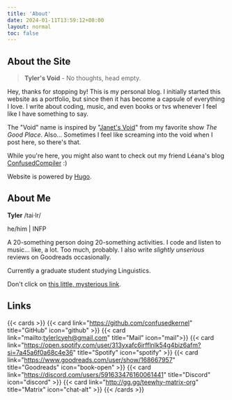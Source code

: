 ```yaml
---
title: 'About'
date: 2024-01-11T13:59:12+08:00
layout: normal
toc: false
---
```


## About the Site

> **Tyler's Void** - No thoughts, head empty.

Hey, thanks for stopping by! This is my personal blog. I initially started this website as a portfolio, but since then it has become a capsule of everything I love. I write about coding, music, and even books or tvs whenever I feel like I have something to say.

The "Void" name is inspired by "[Janet's Void](https://thegoodplace.fandom.com/wiki/The_Void)" from my favorite show *The Good Place*. Also... Sometimes I feel like screaming into the void when I post here, so there's that.

While you're here, you might also want to check out my friend Léana's blog [ConfusedCompiler](https://confusedcompiler.org) :)

Website is powered by [Hugo](https://gohugo.io/).


## About Me

**Tyler** /tai·lr/

he/him | INFP

A 20-something person doing 20-something activities. I code and listen to music... like, a lot. Too much, probably. I also write *slightly unserious* reviews on Goodreads occasionally.

Currently a graduate student studying Linguistics.

Don't click on [this little, mysterious link](https://bit.ly/3BlS71b).


## Links
{{< cards >}}
  {{< card link="https://github.com/confusedkernel" title="GitHub" icon="github" >}}
  {{< card link="mailto:tylerlcyeh@gmail.com" title="Mail" icon="mail">}}
  {{< card link="https://open.spotify.com/user/313yxafc6irfflnlk54g4biz6afm?si=7a45a6f0a68c4e36" title="Spotify" icon="spotify" >}}
  {{< card link="https://www.goodreads.com/user/show/168667957" title="Goodreads" icon="book-open" >}}
  {{< card link="https://discord.com/users/591633476160061441" title="Discord" icon="discord" >}}
  {{< card link="http://gg.gg/teewhy-matrix-org" title="Matrix" icon="chat-alt" >}}
{{< /cards >}}

